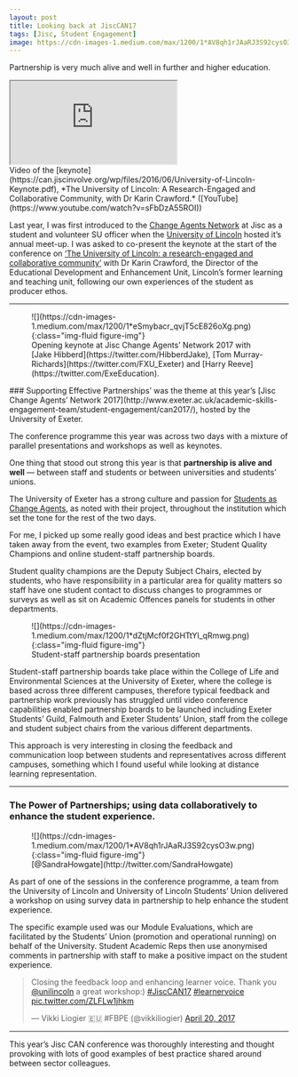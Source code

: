 ```yaml
---
layout: post
title: Looking back at JiscCAN17
tags: [Jisc, Student Engagement]
image: https://cdn-images-1.medium.com/max/1200/1*AV8qh1rJAaRJ3S92cysO3w.png
---
```


<p class="lead">Partnership is very much alive and well in further and higher education.</p>
<!--more-->

<div class="embed-responsive embed-responsive-16by9" style="max-width: 80%;">
  <iframe class="embed-responsive-item" src="https://www.youtube-nocookie.com/embed/sFbDzA55ROI" allow="accelerometer; autoplay; encrypted-media; gyroscope; picture-in-picture" allowfullscreen></iframe>
</div>
<span class="figcaption_hack">Video of the
[keynote](https://can.jiscinvolve.org/wp/files/2016/06/University-of-Lincoln-Keynote.pdf),
*The University of Lincoln: A Research-Engaged and Collaborative Community, with
Dr Karin Crawford.* ([YouTube](https://www.youtube.com/watch?v=sFbDzA55ROI))</span>

Last year, I was first introduced to the [Change Agents
Network](https://can.jiscinvolve.org/wp/) at Jisc as a student and volunteer SU
officer when the [University of Lincoln](http://edeu.lincoln.ac.uk/event/jisc/)
hosted it’s annual meet-up. I was asked to co-present the keynote at the start
of the conference on [‘The University of Lincoln: a research-engaged and
collaborative
community’](https://can.jiscinvolve.org/wp/files/2016/06/University-of-Lincoln-Keynote.pdf) with Dr Karin Crawford, the Director of the Educational Development and
Enhancement Unit, Lincoln’s former learning and teaching unit, following our own
experiences of the student as producer ethos.

*****

<figure class="figure">
![](https://cdn-images-1.medium.com/max/1200/1*eSmybacr_qvjT5cE826oXg.png){:class="img-fluid figure-img"}
  <figcaption class="figure-caption">Opening keynote at Jisc Change Agents’ Network 2017 with [Jake
  Hibberd](https://twitter.com/HibberdJake), [Tom
  Murray-Richards](https://twitter.com/FXU_Exeter) and [Harry
  Reeve](https://twitter.com/ExeEducation).</figcaption>
</figure>
### Supporting Effective Partnerships’ was the theme at this year’s [Jisc Change Agents’ Network 2017](http://www.exeter.ac.uk/academic-skills-engagement-team/student-engagement/can2017/), hosted by the University of Exeter.

The conference programme this year was across two days with a mixture of
parallel presentations and workshops as well as keynotes.

One thing that stood out strong this year is that **partnership is alive and
well** — between staff and students or between universities and students’
unions.

The University of Exeter has a strong culture and passion for [Students as
Change Agents](http://www.exeter.ac.uk/academic-skills-engagement-team/student-engagement/change/),
as noted with their project, throughout the institution which set the tone for
the rest of the two days.

For me, I picked up some really good ideas and best practice which I have taken
away from the event, two examples from Exeter; Student Quality Champions and
online student-staff partnership boards.

Student quality champions are the Deputy Subject Chairs, elected by students,
who have responsibility in a particular area for quality matters so staff have
one student contact to discuss changes to programmes or surveys as well as sit
on Academic Offences panels for students in other departments.

<figure class="figure">
![](https://cdn-images-1.medium.com/max/1200/1*dZtjMcf0f2GHTtYl_qRmwg.png){:class="img-fluid figure-img"}
  <figcaption class="figure-caption">Student-staff partnership boards presentation</figcaption>
</figure>

Student-staff partnership boards take place within the College of Life and
Environmental Sciences at the University of Exeter, where the college is based
across three different campuses, therefore typical feedback and partnership work
previously has struggled until video conference capabilities enabled partnership
boards to be launched including Exeter Students’ Guild, Falmouth and Exeter
Students’ Union, staff from the college and student subject chairs from the
various different departments.

This approach is very interesting in closing the feedback and communication loop
between students and representatives across different campuses, something which
I found useful while looking at distance learning representation.

*****



### The Power of Partnerships; using data collaboratively to enhance the student experience.
<figure class="figure">
![](https://cdn-images-1.medium.com/max/1200/1*AV8qh1rJAaRJ3S92cysO3w.png){:class="img-fluid figure-img"}
  <figcaption class="figure-caption">[@SandraHowgate](http://twitter.com/SandraHowgate)</figcaption>
</figure>

As part of one of the sessions in the conference programme, a team from the
University of Lincoln and University of Lincoln Students’ Union delivered a
workshop on using survey data in partnership to help enhance the student
experience.

The specific example used was our Module Evaluations, which are facilitated by
the Students’ Union (promotion and operational running) on behalf of the
University. Student Academic Reps then use anonymised comments in partnership
with staff to make a positive impact on the student experience.

<blockquote class="twitter-tweet" data-lang="en"><p lang="en" dir="ltr">Closing the feedback loop and enhancing learner voice. Thank you <a href="https://twitter.com/unilincoln?ref_src=twsrc%5Etfw">@unilincoln</a> a great workshop:) <a href="https://twitter.com/hashtag/JiscCAN17?src=hash&amp;ref_src=twsrc%5Etfw">#JiscCAN17</a> <a href="https://twitter.com/hashtag/learnervoice?src=hash&amp;ref_src=twsrc%5Etfw">#learnervoice</a> <a href="https://t.co/ZLFLw1jhkm">pic.twitter.com/ZLFLw1jhkm</a></p>&mdash; Vikki Liogier 🇪🇺 #FBPE (@vikkiliogier) <a href="https://twitter.com/vikkiliogier/status/855069624949497857?ref_src=twsrc%5Etfw">April 20, 2017</a></blockquote>
<script async src="https://platform.twitter.com/widgets.js" charset="utf-8"></script>


*****

This year’s Jisc CAN conference was thoroughly interesting and thought provoking
with lots of good examples of best practice shared around between sector
colleagues.
